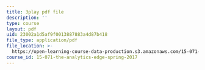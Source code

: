 ```yaml
---
title: 3play pdf file
description: ''
type: course
layout: pdf
uid: 23002a1d5af9f0013887883a4d87b418
file_type: application/pdf
file_location: >-
  https://open-learning-course-data-production.s3.amazonaws.com/15-071-the-analytics-edge-spring-2017/23002a1d5af9f0013887883a4d87b418_wYcMru4gYF4.pdf
course_id: 15-071-the-analytics-edge-spring-2017
---
```

